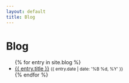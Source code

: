 ```yaml
---
layout: default
title: Blog
---
```


<h1>Blog</h1>
<ul>
{% for entry in site.blog %}
    <li>
        <a href="{{ entry.url }}">{{ entry.title }}</a>
        <small>{{ entry.date | date: '%B %d, %Y' }}</small>
    </li>
{% endfor %}
</ul>